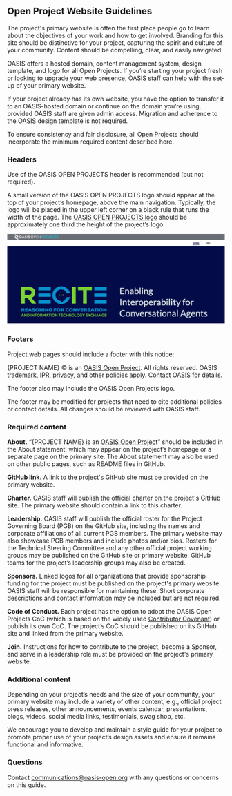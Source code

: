 ## Open Project Website Guidelines

The project's primary website is often the first place people go to learn about the objectives of your work and how to get involved. Branding for this site should be distinctive for your project, capturing the spirit and culture of your community. Content should be compelling, clear, and easily navigated.

OASIS offers a hosted domain, content management system, design template, and logo for all Open Projects. If you’re starting your project fresh or looking to upgrade your web presence, OASIS staff can help with the set-up of your primary website.

If your project already has its own website, you have the option to transfer it to an OASIS-hosted domain or continue on the domain you’re using, provided OASIS staff are given admin access. Migration and adherence to the OASIS design template is not required.

To ensure consistency and fair disclosure, all Open Projects should incorporate the minimum required content described here.

### Headers

Use of the OASIS OPEN PROJECTS header is recommended (but not required).

A small version of the OASIS OPEN PROJECTS logo should appear at the top of your project’s homepage, above the main navigation. Typically, the logo will be placed in the upper left corner on a black rule that runs the width of the page. The [OASIS OPEN PROJECTS logo](../../../tree/master/img/open-project-logos) should be approximately one third the height of the project’s logo.

![OASIS Open Projects Logo](../img/open-project-logos/website-header-example_v2.png)



### Footers

Project web pages should include a footer with this notice:

{PROJECT NAME} ​© is an [OASIS Open Project](https://www.oasis-open.org/open-projects/). All rights reserved. OASIS [trademark](https://www.oasis-open.org/policies-guidelines/trademark), [IPR](https://www.oasis-open.org/policies-guidelines/ipr), [privacy](https://www.oasis-open.org/policies-guidelines/privacy), and other [policies](https://www.oasis-open.org/policies-guidelines) apply. [Contact OASIS](mailto:communications@oasis-open.org) for details.

The footer also may include the OASIS Open Projects logo. 

The footer may be modified for projects that need to cite additional policies or contact details. All changes should be reviewed with OASIS staff.

### Required content

**About.** “{PROJECT NAME} is an [OASIS Open Project](https://oasis-open-projects.org/)” should be included in the About statement, which may appear on the project’s homepage or a separate page on the primary site. The About statement may also be used on other public pages, such as README files in GitHub.

**GitHub link.** A link to the project's GitHub site must be provided on the primary website.
  
**Charter.** OASIS staff will publish the official charter on the project's GitHub site. The primary website should contain a link to this charter.

**Leadership.** OASIS staff will publish the official roster for the Project Governing Board (PGB) on the GitHub site, including the names and corporate affiliations of all current PGB members. The primary website may also showcase PGB members and include photos and/or bios. Rosters for the Technical Steering Committee and any other official project working groups may be published on the GitHub site or primary website. GitHub teams for the project’s leadership groups may also be created.

**Sponsors.** Linked logos for all organizations that provide sponsorship funding for the project must be published on the project's primary website. OASIS staff will be responsible for maintaining these. Short corporate descriptions and contact information may be included but are not required. 

**Code of Conduct.** Each project has the option to adopt the OASIS Open Projects CoC (which is based on the widely used [Contributor Covenant](http://contributor-covenant.org/)) or publish its own CoC. The project’s CoC should be published on its GitHub site and linked from the primary website.

**Join.** Instructions for how to contribute to the project, become a Sponsor, and serve in a leadership role must be provided on the project's primary website.

### Additional content

Depending on your project’s needs and the size of your community, your primary website may include a variety of other content, e.g., official project press releases, other announcements, events calendar, presentations, blogs, videos, social media links, testimonials, swag shop, etc. 

We encourage you to develop and maintain a style guide for your project to promote proper use of your project’s design assets and ensure it remains functional and informative.

### Questions

Contact communications@oasis-open.org with any questions or concerns on this guide.


